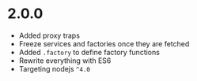 # 2.0.0

* Added proxy traps
* Freeze services and factories once they are fetched
* Added `.factory` to define factory functions
* Rewrite everything with ES6
* Targeting nodejs `^4.0`
